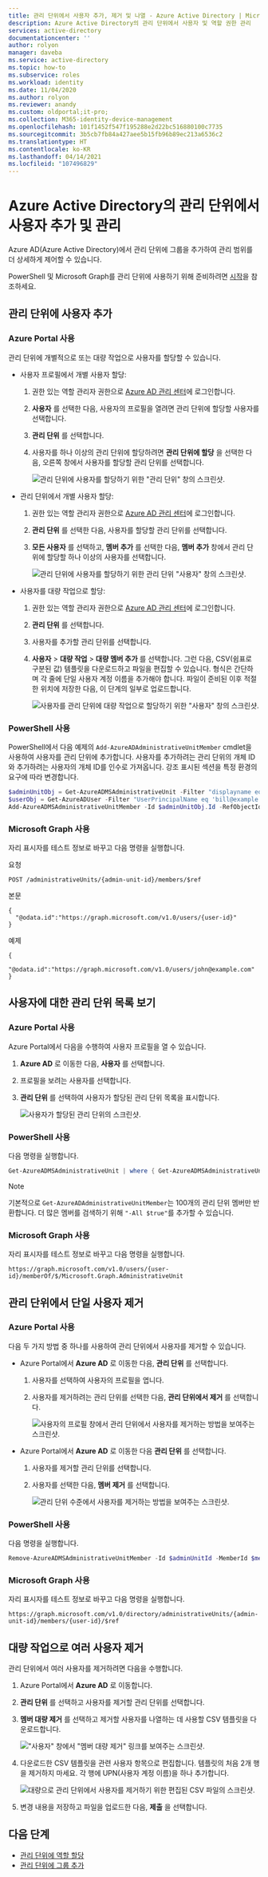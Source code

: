 ```yaml
---
title: 관리 단위에서 사용자 추가, 제거 및 나열 - Azure Active Directory | Microsoft Docs
description: Azure Active Directory의 관리 단위에서 사용자 및 역할 권한 관리
services: active-directory
documentationcenter: ''
author: rolyon
manager: daveba
ms.service: active-directory
ms.topic: how-to
ms.subservice: roles
ms.workload: identity
ms.date: 11/04/2020
ms.author: rolyon
ms.reviewer: anandy
ms.custom: oldportal;it-pro;
ms.collection: M365-identity-device-management
ms.openlocfilehash: 101f1452f547f195288e2d22bc516880100c7735
ms.sourcegitcommit: 3b5cb7fb84a427aee5b15fb96b89ec213a6536c2
ms.translationtype: HT
ms.contentlocale: ko-KR
ms.lasthandoff: 04/14/2021
ms.locfileid: "107496829"
---
```

# <a name="add-and-manage-users-in-an-administrative-unit-in-azure-active-directory"></a>Azure Active Directory의 관리 단위에서 사용자 추가 및 관리

Azure AD(Azure Active Directory)에서 관리 단위에 그룹을 추가하여 관리 범위를 더 상세하게 제어할 수 있습니다.

PowerShell 및 Microsoft Graph를 관리 단위에 사용하기 위해 준비하려면 [시작](admin-units-manage.md#get-started)을 참조하세요.

## <a name="add-users-to-an-administrative-unit"></a>관리 단위에 사용자 추가

### <a name="use-the-azure-portal"></a>Azure Portal 사용

관리 단위에 개별적으로 또는 대량 작업으로 사용자를 할당할 수 있습니다.

- 사용자 프로필에서 개별 사용자 할당:

   1. 권한 있는 역할 관리자 권한으로 [Azure AD 관리 센터](https://portal.azure.com)에 로그인합니다.

   1. **사용자** 를 선택한 다음, 사용자의 프로필을 열려면 관리 단위에 할당할 사용자를 선택합니다.
   
   1. **관리 단위** 를 선택합니다. 
   
   1. 사용자를 하나 이상의 관리 단위에 할당하려면 **관리 단위에 할당** 을 선택한 다음, 오른쪽 창에서 사용자를 할당할 관리 단위를 선택합니다.

       ![관리 단위에 사용자를 할당하기 위한 "관리 단위" 창의 스크린샷.](./media/admin-units-add-manage-users/assign-users-individually.png)

- 관리 단위에서 개별 사용자 할당:

   1. 권한 있는 역할 관리자 권한으로 [Azure AD 관리 센터](https://portal.azure.com)에 로그인합니다.
   1. **관리 단위** 를 선택한 다음, 사용자를 할당할 관리 단위를 선택합니다.
   1. **모든 사용자** 를 선택하고, **멤버 추가** 를 선택한 다음, **멤버 추가** 창에서 관리 단위에 할당할 하나 이상의 사용자를 선택합니다.

        ![관리 단위에 사용자를 할당하기 위한 관리 단위 "사용자" 창의 스크린샷.](./media/admin-units-add-manage-users/assign-to-admin-unit.png)

- 사용자를 대량 작업으로 할당:

   1. 권한 있는 역할 관리자 권한으로 [Azure AD 관리 센터](https://portal.azure.com)에 로그인합니다.

   1. **관리 단위** 를 선택합니다.

   1. 사용자를 추가할 관리 단위를 선택합니다.

   1. **사용자** > **대량 작업** > **대량 멤버 추가** 를 선택합니다. 그런 다음, CSV(쉼표로 구분된 값) 템플릿을 다운로드하고 파일을 편집할 수 있습니다. 형식은 간단하며 각 줄에 단일 사용자 계정 이름을 추가해야 합니다. 파일이 준비된 이후 적절한 위치에 저장한 다음, 이 단계의 일부로 업로드합니다.

      ![사용자를 관리 단위에 대량 작업으로 할당하기 위한 "사용자" 창의 스크린샷.](./media/admin-units-add-manage-users/bulk-assign-to-admin-unit.png)

### <a name="use-powershell"></a>PowerShell 사용

PowerShell에서 다음 예제의 `Add-AzureADAdministrativeUnitMember` cmdlet을 사용하여 사용자를 관리 단위에 추가합니다. 사용자를 추가하려는 관리 단위의 개체 ID와 추가하려는 사용자의 개체 ID를 인수로 가져옵니다. 강조 표시된 섹션을 특정 환경의 요구에 따라 변경합니다.

```powershell
$adminUnitObj = Get-AzureADMSAdministrativeUnit -Filter "displayname eq 'Test administrative unit 2'"
$userObj = Get-AzureADUser -Filter "UserPrincipalName eq 'bill@example.onmicrosoft.com'"
Add-AzureADMSAdministrativeUnitMember -Id $adminUnitObj.Id -RefObjectId $userObj.ObjectId
```


### <a name="use-microsoft-graph"></a>Microsoft Graph 사용

자리 표시자를 테스트 정보로 바꾸고 다음 명령을 실행합니다.

요청

```http
POST /administrativeUnits/{admin-unit-id}/members/$ref
```

본문

```http
{
  "@odata.id":"https://graph.microsoft.com/v1.0/users/{user-id}"
}
```

예제

```http
{
  "@odata.id":"https://graph.microsoft.com/v1.0/users/john@example.com"
}
```

## <a name="view-a-list-of-administrative-units-for-a-user"></a>사용자에 대한 관리 단위 목록 보기

### <a name="use-the-azure-portal"></a>Azure Portal 사용

Azure Portal에서 다음을 수행하여 사용자 프로필을 열 수 있습니다.

1. **Azure AD** 로 이동한 다음, **사용자** 를 선택합니다.

1. 프로필을 보려는 사용자를 선택합니다.

1. **관리 단위** 를 선택하여 사용자가 할당된 관리 단위 목록을 표시합니다.

   ![사용자가 할당된 관리 단위의 스크린샷.](./media/admin-units-add-manage-users/list-user-admin-units.png)

### <a name="use-powershell"></a>PowerShell 사용

다음 명령을 실행합니다.

```powershell
Get-AzureADMSAdministrativeUnit | where { Get-AzureADMSAdministrativeUnitMember -Id $_.ObjectId | where {$_.RefObjectId -eq $userObjId} }
```

> [!NOTE]
> 기본적으로 `Get-AzureADAdministrativeUnitMember`는 100개의 관리 단위 멤버만 반환합니다. 더 많은 멤버를 검색하기 위해 `"-All $true"`를 추가할 수 있습니다.

### <a name="use-microsoft-graph"></a>Microsoft Graph 사용

자리 표시자를 테스트 정보로 바꾸고 다음 명령을 실행합니다.

```http
https://graph.microsoft.com/v1.0/users/{user-id}/memberOf/$/Microsoft.Graph.AdministrativeUnit
```

## <a name="remove-a-single-user-from-an-administrative-unit"></a>관리 단위에서 단일 사용자 제거

### <a name="use-the-azure-portal"></a>Azure Portal 사용

다음 두 가지 방법 중 하나를 사용하여 관리 단위에서 사용자를 제거할 수 있습니다. 

* Azure Portal에서 **Azure AD** 로 이동한 다음, **관리 단위** 를 선택합니다. 
  1. 사용자를 선택하여 사용자의 프로필을 엽니다. 
  1. 사용자를 제거하려는 관리 단위를 선택한 다음, **관리 단위에서 제거** 를 선택합니다.

     ![사용자의 프로필 창에서 관리 단위에서 사용자를 제거하는 방법을 보여주는 스크린샷.](./media/admin-units-add-manage-users/user-remove-admin-units.png)

* Azure Portal에서 **Azure AD** 로 이동한 다음 **관리 단위** 를 선택합니다.
  1. 사용자를 제거할 관리 단위를 선택합니다. 
  1. 사용자를 선택한 다음, **멤버 제거** 를 선택합니다.
  
     ![관리 단위 수준에서 사용자를 제거하는 방법을 보여주는 스크린샷.](./media/admin-units-add-manage-users/admin-units-remove-user.png)

### <a name="use-powershell"></a>PowerShell 사용

다음 명령을 실행합니다.

```powershell
Remove-AzureADMSAdministrativeUnitMember -Id $adminUnitId -MemberId $memberUserObjId
```

### <a name="use-microsoft-graph"></a>Microsoft Graph 사용

자리 표시자를 테스트 정보로 바꾸고 다음 명령을 실행합니다.

```http
https://graph.microsoft.com/v1.0/directory/administrativeUnits/{admin-unit-id}/members/{user-id}/$ref
```

## <a name="remove-multiple-users-as-a-bulk-operation"></a>대량 작업으로 여러 사용자 제거

관리 단위에서 여러 사용자를 제거하려면 다음을 수행합니다.

1. Azure Portal에서 **Azure AD** 로 이동합니다.

1. **관리 단위** 를 선택하고 사용자를 제거할 관리 단위를 선택합니다. 

1. **멤버 대량 제거** 를 선택하고 제거할 사용자를 나열하는 데 사용할 CSV 템플릿을 다운로드합니다.

   !["사용자" 창에서 "멤버 대량 제거" 링크를 보여주는 스크린샷.](./media/admin-units-add-manage-users/bulk-user-remove.png)

1. 다운로드한 CSV 템플릿을 관련 사용자 항목으로 편집합니다. 템플릿의 처음 2개 행을 제거하지 마세요. 각 행에 UPN(사용자 계정 이름)을 하나 추가합니다.

   ![대량으로 관리 단위에서 사용자를 제거하기 위한 편집된 CSV 파일의 스크린샷.](./media/admin-units-add-manage-users/bulk-user-entries.png)

1. 변경 내용을 저장하고 파일을 업로드한 다음, **제출** 을 선택합니다.

## <a name="next-steps"></a>다음 단계

- [관리 단위에 역할 할당](admin-units-assign-roles.md)
- [관리 단위에 그룹 추가](admin-units-add-manage-groups.md)
